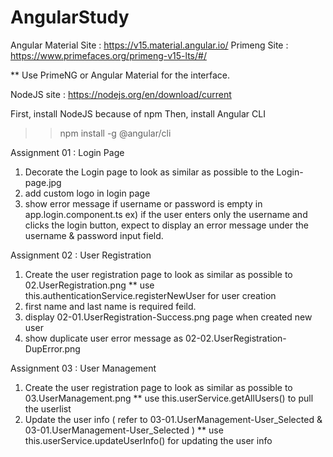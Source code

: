 # AngularStudy

Angular Material Site : https://v15.material.angular.io/
Primeng Site : https://www.primefaces.org/primeng-v15-lts/#/

** Use PrimeNG or Angular Material for the interface.

NodeJS site : https://nodejs.org/en/download/current

First, install NodeJS because of npm
Then, install Angular CLI
>> npm install -g @angular/cli

Assignment 01 : Login Page
1. Decorate the Login page to look as similar as possible to the Login-page.jpg
2. add custom logo in login page
3. show error message if username or password is empty in app.login.component.ts
ex) if the user enters only the username and clicks the login button, expect to display an error message under the username & password input field.

Assignment 02 : User Registration
1. Create the user registration page to look as similar as possible to 02.UserRegistration.png
** use this.authenticationService.registerNewUser for user creation
2. first name and last name is required feild.
3. display 02-01.UserRegistration-Success.png page when created new user
4. show duplicate user error message as 02-02.UserRegistration-DupError.png

Assignment 03 : User Management
1. Create the user registration page to look as similar as possible to 03.UserManagement.png
** use  this.userService.getAllUsers() to pull the userlist
2. Update the user info ( refer to 03-01.UserManagement-User_Selected & 03-01.UserManagement-User_Selected )
** use this.userService.updateUserInfo() for updating the user info